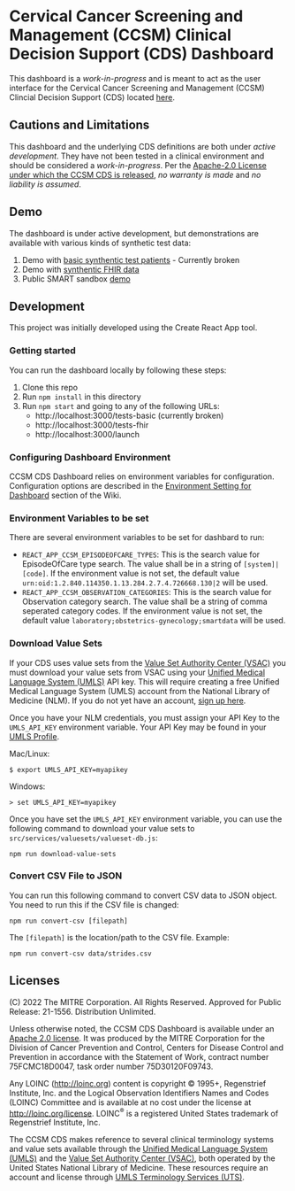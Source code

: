 # Cervical Cancer Screening and Management (CCSM) Clinical Decision Support (CDS) Dashboard

This dashboard is a *work-in-progress* and is meant to act as the user interface for the Cervical Cancer Screening and Management (CCSM) Clincial Decision Support (CDS) located [here](https://github.com/ccsm-cds-tools/ccsm-cds-with-tests).

## Cautions and Limitations

This dashboard and the underlying CDS definitions are both under *active development*. They have not been tested in a clinical environment and should be considered a *work-in-progress*. Per the [Apache-2.0 License under which the CCSM CDS is released](#licenses), *no warranty is made* and *no liability is assumed*.

## Demo

The dashboard is under active development, but demonstrations are available with various kinds of synthetic test data:
1. Demo with [basic synthentic test patients](https://ccsm-cds-tools.github.io/ccsm-cds-dashboard/#/tests-basic) - Currently broken
2. Demo with [synthentic FHIR data](https://ccsm-cds-tools.github.io/ccsm-cds-dashboard/#/tests-fhir)
3. Public SMART sandbox [demo](https://ccsm-cds-tools.github.io/ccsm-cds-dashboard/#/launch)

## Development

This project was initially developed using the Create React App tool.

### Getting started
You can run the dashboard locally by following these steps:
1. Clone this repo
2. Run `npm install` in this directory
3. Run `npm start` and going to any of the following URLs:
    - http://localhost:3000/tests-basic (currently broken)
    - http://localhost:3000/tests-fhir
    - http://localhost:3000/launch

### Configuring Dashboard Environment
CCSM CDS Dashboard relies on environment variables for configuration. Configuration options are described in the [Environment Setting for Dashboard](https://github.com/ccsm-cds-tools/ccsm-cds-dashboard/wiki/Environment-Setting-for-Dashboard) section of the Wiki.

### Environment Variables to be set
There are several environment variables to be set for dashbard to run:
- `REACT_APP_CCSM_EPISODEOFCARE_TYPES`: This is the search value for EpisodeOfCare type search. The value shall be in a string of `[system]|[code]`. If the environment value is not set, the default value `urn:oid:1.2.840.114350.1.13.284.2.7.4.726668.130|2` will be used.
- `REACT_APP_CCSM_OBSERVATION_CATEGORIES`: This is the search value for Observation category search. The value shall be a string of comma seperated category codes. If the environment value is not set, the default value `laboratory;obstetrics-gynecology;smartdata` will be used.

### Download Value Sets
If your CDS uses value sets from the [Value Set Authority Center (VSAC)](https://vsac.nlm.nih.gov/) you must download your value sets from VSAC using your [Unified Medical Language System (UMLS)](https://www.nlm.nih.gov/research/umls/index.html) API key. This will require creating a free Unified Medical Language System (UMLS) account from the National Library of Medicine (NLM).  If you do not yet have an account, [sign up here](https://uts.nlm.nih.gov//license.html).

Once you have your NLM credentials, you must assign your API Key to the `UMLS_API_KEY` environment variable.  Your API Key may be found in your [UMLS Profile](https://uts.nlm.nih.gov/uts/profile).

Mac/Linux:
```
$ export UMLS_API_KEY=myapikey
```

Windows:
```
> set UMLS_API_KEY=myapikey
```

Once you have set the `UMLS_API_KEY` environment variable, you can use the following command to download your value sets to `src/services/valuesets/valueset-db.js`:
```
npm run download-value-sets
```

### Convert CSV File to JSON
You can run this following command to convert CSV data to JSON object. You need to run this if the CSV file is changed:
```
npm run convert-csv [filepath]
```

The `[filepath]` is the location/path to the CSV file. Example:
```
npm run convert-csv data/strides.csv
```

## Licenses

(C) 2022 The MITRE Corporation. All Rights Reserved. Approved for Public Release: 21-1556. Distribution Unlimited.

Unless otherwise noted, the CCSM CDS Dashboard is available under an [Apache 2.0 license](./LICENSE.txt). It was produced by the MITRE Corporation for the Division of Cancer Prevention and Control, Centers for Disease Control and Prevention in accordance with the Statement of Work, contract number 75FCMC18D0047, task order number 75D30120F09743.

Any LOINC (http://loinc.org) content is copyright &copy; 1995+, Regenstrief Institute, Inc. and the Logical Observation Identifiers Names and Codes (LOINC) Committee and is available at no cost under the license at http://loinc.org/license. LOINC<sup>&reg;</sup> is a registered United States trademark of Regenstrief Institute, Inc.

The CCSM CDS makes reference to several clinical terminology systems and value sets available through the [Unified Medical Language System (UMLS)](https://www.nlm.nih.gov/research/umls/index.html) and the [Value Set Authority Center (VSAC)](https://vsac.nlm.nih.gov/), both operated by the United States National Library of Medicine. These resources require an account and license through [UMLS Terminology Services (UTS)](https://uts.nlm.nih.gov/uts/).
